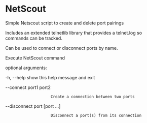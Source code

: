 # NetScout
Simple Netscout script to create and delete port pairings

Includes an extended telnetlib library that provides a telnet.log so commands can be tracked.

Can be used to connect or disconnect ports by name.

Execute NetScout command

optional arguments:

  -h, --help            show this help message and exit
  
  --connect port1 port2
  
                        Create a connection between two ports
  
  --disconnect port [port ...]
  
                        Disconnect a port(s) from its connection
